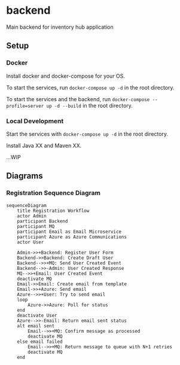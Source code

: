 # backend

Main backend for inventory hub application

## Setup

### Docker

Install docker and docker-compose for your OS.

To start the services, run `docker-compose up -d` in the root directory.

To start the services and the backend, run `docker-compose --profile=server up -d --build` in the root directory.

### Local Development

Start the services with `docker-compose up -d` in the root directory.

Install Java XX and Maven XX.

...WIP

## Diagrams

### Registration Sequence Diagram

```mermaid
sequenceDiagram
    title Registration Workflow
    actor Admin
    participant Backend
    participant MQ
    participant Email as Email Microservice
    participant Azure as Azure Communications
    actor User

    Admin->>+Backend: Register User Form
    Backend->>Backend: Create Draft User
    Backend-->>+MQ: Send User Created Event
    Backend-->>-Admin: User Created Response
    MQ-->>+Email: User Created Event
    deactivate MQ
    Email->>Email: Create email from template
    Email->>+Azure: Send email
    Azure-->>+User: Try to send email
    loop
        Azure->>Azure: Poll for status
    end
    deactivate User
    Azure-->>-Email: Return email sent status
    alt email sent
        Email-->>+MQ: Confirm message as processed
        deactivate MQ
    else email failed
        Email-->>+MQ: Return message to queue with N+1 retries
        deactivate MQ
    end
```
